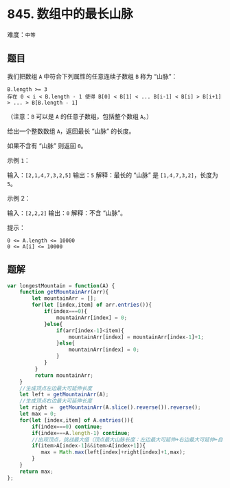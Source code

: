 # 845. 数组中的最长山脉
难度：`中等`
## 题目
我们把数组 `A` 中符合下列属性的任意连续子数组 `B` 称为 “山脉”：

    B.length >= 3
    存在 0 < i < B.length - 1 使得 B[0] < B[1] < ... B[i-1] < B[i] > B[i+1] > ... > B[B.length - 1]

（注意：`B` 可以是 `A` 的任意子数组，包括整个数组 `A`。）

给出一个整数数组 `A`，返回最长 “山脉” 的长度。

如果不含有 “山脉” 则返回 `0`。

 

示例 `1`：

输入：`[2,1,4,7,3,2,5]`
输出：`5`
解释：最长的 “山脉” 是 `[1,4,7,3,2]`，长度为 `5`。

示例 2：

输入：`[2,2,2]`
输出：`0`
解释：不含 “山脉”。

 

提示：

    0 <= A.length <= 10000
    0 <= A[i] <= 10000

## 题解
``` js
var longestMountain = function(A) {
    function getMountainArr(arr){
        let mountainArr = [];
        for(let [index,item] of arr.entries()){
            if(index===0){
                mountainArr[index] = 0;
            }else{
                if(arr[index-1]<item){
                    mountainArr[index] = mountainArr[index-1]+1;
                }else{
                    mountainArr[index] = 0;
                }
            }
         }
         return mountainArr;
    }
    //生成顶点左边最大可延伸长度
    let left = getMountainArr(A);
    //生成顶点右边最大可延伸长度
    let right =  getMountainArr(A.slice().reverse()).reverse();
    let max = 0;
    for(let [index,item] of A.entries()){
        if(index===0) continue;
        if(index===A.length-1) continue;
        //出现顶点，挑战最大值（顶点最大山脉长度：左边最大可延伸+右边最大可延伸+自己）
        if(item>A[index-1]&&item>A[index+1]){
           max = Math.max(left[index]+right[index]+1,max);
        }
    }   
    return max;
};
``` 